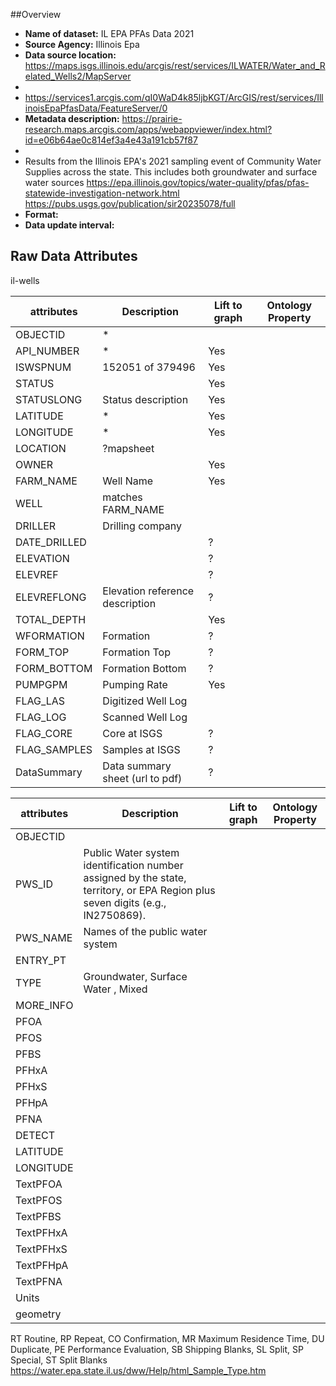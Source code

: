  ##Overview
 * **Name of dataset:** IL EPA PFAs Data 2021
 * **Source Agency:** Illinois Epa
 * **Data source location:**  https://maps.isgs.illinois.edu/arcgis/rest/services/ILWATER/Water_and_Related_Wells2/MapServer
 * 
 * https://services1.arcgis.com/qI0WaD4k85ljbKGT/ArcGIS/rest/services/IllinoisEpaPfasData/FeatureServer/0
 * **Metadata description:** https://prairie-research.maps.arcgis.com/apps/webappviewer/index.html?id=e06b64ae0c814ef3a4e43a191cb57f87
 * 
 * Results from the Illinois EPA's 2021 sampling event of Community Water Supplies across the state. This includes both groundwater and surface water sources
                            https://epa.illinois.gov/topics/water-quality/pfas/pfas-statewide-investigation-network.html
                        https://pubs.usgs.gov/publication/sir20235078/full
 * **Format:**
 * **Data update interval:**


## Raw Data Attributes


il-wells

| attributes   | Description                      | Lift to graph | Ontology Property |
|--------------|----------------------------------|---------------|-------------------| 
| OBJECTID     | *                                |               |                   |
| API_NUMBER   | *                                | Yes           |                   |
| ISWSPNUM     | 152051 of 379496                 | Yes           |                   |
| STATUS       |                                  | Yes           |                   |
| STATUSLONG   | Status description               | Yes           |                   |
| LATITUDE     | *                                | Yes           |                   |
| LONGITUDE    | *                                | Yes           |                   |
| LOCATION     | ?mapsheet                        |               |                   |
| OWNER        |                                  | Yes           |                   |
| FARM_NAME    | Well Name                        | Yes           |                   |
| WELL         | matches FARM_NAME                |               |                   |
| DRILLER      | Drilling company                 |               |                   |
| DATE_DRILLED |                                  | ?             |                   |
| ELEVATION    |                                  | ?             |                   |
| ELEVREF      |                                  | ?             |                   |
| ELEVREFLONG  | Elevation reference description  | ?             |                   |
| TOTAL_DEPTH  |                                  | Yes           |                   |
| WFORMATION   | Formation                        | ?             |                   |
| FORM_TOP     | Formation Top                    | ?             |                   |
| FORM_BOTTOM  | Formation Bottom                 | ?             |                   |
| PUMPGPM      | Pumping Rate                     | Yes           |                   |
| FLAG_LAS     | Digitized Well Log               |               |                   |
| FLAG_LOG     | Scanned Well Log                 |               |                   |
| FLAG_CORE    | Core at ISGS                     | ?             |                   |
| FLAG_SAMPLES | Samples at ISGS                  | ?             |                   |
| DataSummary  | Data summary sheet (url to  pdf) | ?             |                   |

| attributes | Description                                                                                                                    | Lift to graph | Ontology Property |
|------------|--------------------------------------------------------------------------------------------------------------------------------|---------------|-------------------|   
| OBJECTID   |                                                                                                                                |               |                   |
| PWS_ID     | Public Water system identification number assigned by the state, territory, or EPA Region plus seven digits (e.g., IN2750869). |               |                   |
| PWS_NAME   | Names of the public water system                                                                                               |               |                   |
| ENTRY_PT   |                                                                                                                                |               |                   |
| TYPE       | Groundwater,  Surface Water , Mixed                                                                                            |               |                   |
| MORE_INFO  |                                                                                                                                |               |                   |
| PFOA       |                                                                                                                                |               |                   |
| PFOS       |                                                                                                                                |               |                   |
| PFBS       |                                                                                                                                |               |                   |
| PFHxA      |                                                                                                                                |               |                   |
| PFHxS      |                                                                                                                                |               |                   |
| PFHpA      |                                                                                                                                |               |                   |
| PFNA       |                                                                                                                                |               |                   |
| DETECT     |                                                                                                                                |               |                   |
| LATITUDE   |                                                                                                                                |               |                   |
| LONGITUDE  |                                                                                                                                |               |                   |
| TextPFOA   |                                                                                                                                |               |                   |
| TextPFOS   |                                                                                                                                |               |                   |
| TextPFBS   |                                                                                                                                |               |                   |
| TextPFHxA  |                                                                                                                                |               |                   |
| TextPFHxS  |                                                                                                                                |               |                   |
| TextPFHpA  |                                                                                                                                |               |                   |
| TextPFNA   |                                                                                                                                |               |                   |
| Units      |                                                                                                                                |               |                   |
| geometry   |                                                                                                                                |               |                   |

RT Routine, RP Repeat, CO Confirmation, MR Maximum Residence Time, DU Duplicate, PE Performance Evaluation, SB Shipping Blanks, SL Split, SP Special, ST Split Blanks https://water.epa.state.il.us/dww/Help/html_Sample_Type.htm


